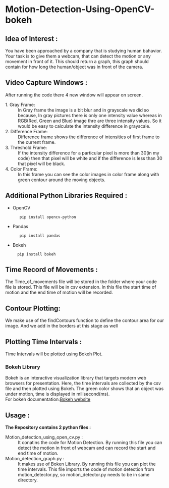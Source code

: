 # Motion-Detection-Using-OpenCV-bokeh
<h2>Idea of Interest : </h2>
<p>You have been approached by a company that is studying human bahavior. Your task is to give them a webcam, that can detect the motion or any movement in front of it. This should return a graph, this graph should contain for how long the human/object was in front of the camera.</p>



 
<h2>Video Capture Windows :</h2>
  
After running the code there 4 new window will appear on screen.
<dl>
<dt>1. Gray Frame:</dt> 
<dd>In Gray frame the image is a bit blur and in grayscale we did so because, In gray pictures there is only one intensity value whereas in RGB(Red, Green and Blue) image thre are three intensity values. So it would be easy to calculate the intensity difference in grayscale.</dd>

<dt>2. Difference Frame:</dt> 
<dd>Difference frame shows the difference of intensities of first frame to the current frame.</dd>

<dt>3. Threshold Frame:</dt> 
<dd>If the intensity difference for a particular pixel is more than 30(in my code) then that pixel will be white and if the difference is less than 30 that pixel will be black.</dd>

<dt>4. Color Frame:</dt> 
<dd>In this frame you can see the color images in color frame along with green contour around the moving objects.</dd>

<h2>Additional Python Libraries Required :</h2>
<ul>
  <li>OpenCV</li>
  
       pip install opencv-python
</ul>
<ul>
 <li>Pandas</li>
  
       pip install pandas
</ul>
<ul>
<li>Bokeh</li>
      
      pip install bokeh
</ul>

<h2>Time Record of Movements :</h2>
  
The Time_of_movements file will be stored in the folder where your code file is stored. This file will be in csv extension. In this file the start time of motion and the end time of motion will be recorded.


<h2>Contour Plotting:</h2>
We make use of the findContours function to define the contour area for our image. And we add in the borders at this stage as well

<h2>Plotting Time Intervals :</h2>

Time Intervals will be plotted using Bokeh Plot.
<h3>Bokeh Library</h3>

Bokeh is an interactive visualization library that targets modern web browsers for presentation. Here, the time intervals are collected by the csv file and then plotted using Bokeh. The green color shows that an object was under motion, time is displayed in milisecond(ms).
<br/>
For bokeh documentation:[Bokeh website](https://docs.bokeh.org/en/latest/)

<h2>Usage :</h2>

<b>The Repository contains 2 python files :</b>
<dl>
  <dt>Motion_detection_using_open_cv.py :</dt>
  <dd>It conatins the code for Motion Detection. By running this file you can detect the motion in front of webcam and can record the start and end time of motion.</dd>
  <dt>Motion_detection_graph.py :</dt>
  <dd>It makes use of Boken Library. By running this file you can plot the time intervals. This file imports the code of motion detection from motion_detector.py, so motion_detector.py needs to be in same directory.</dd>


  
